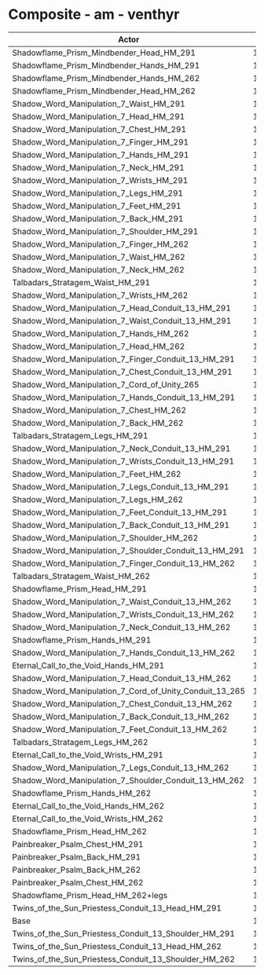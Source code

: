 # Composite - am - venthyr
| Actor | DPS | Increase |
|---|:---:|:---:|
|Shadowflame_Prism_Mindbender_Head_HM_291|13106|18.23%|
|Shadowflame_Prism_Mindbender_Hands_HM_291|13084|18.04%|
|Shadowflame_Prism_Mindbender_Hands_HM_262|12887|16.26%|
|Shadowflame_Prism_Mindbender_Head_HM_262|12847|15.90%|
|Shadow_Word_Manipulation_7_Waist_HM_291|12430|12.13%|
|Shadow_Word_Manipulation_7_Head_HM_291|12427|12.11%|
|Shadow_Word_Manipulation_7_Chest_HM_291|12398|11.85%|
|Shadow_Word_Manipulation_7_Finger_HM_291|12398|11.84%|
|Shadow_Word_Manipulation_7_Hands_HM_291|12387|11.74%|
|Shadow_Word_Manipulation_7_Neck_HM_291|12375|11.64%|
|Shadow_Word_Manipulation_7_Wrists_HM_291|12360|11.50%|
|Shadow_Word_Manipulation_7_Legs_HM_291|12335|11.28%|
|Shadow_Word_Manipulation_7_Feet_HM_291|12323|11.17%|
|Shadow_Word_Manipulation_7_Back_HM_291|12297|10.94%|
|Shadow_Word_Manipulation_7_Shoulder_HM_291|12258|10.59%|
|Shadow_Word_Manipulation_7_Finger_HM_262|12258|10.58%|
|Shadow_Word_Manipulation_7_Waist_HM_262|12238|10.40%|
|Shadow_Word_Manipulation_7_Neck_HM_262|12229|10.32%|
|Talbadars_Stratagem_Waist_HM_291|12223|10.27%|
|Shadow_Word_Manipulation_7_Wrists_HM_262|12217|10.21%|
|Shadow_Word_Manipulation_7_Head_Conduit_13_HM_291|12210|10.15%|
|Shadow_Word_Manipulation_7_Waist_Conduit_13_HM_291|12209|10.14%|
|Shadow_Word_Manipulation_7_Hands_HM_262|12204|10.09%|
|Shadow_Word_Manipulation_7_Head_HM_262|12185|9.92%|
|Shadow_Word_Manipulation_7_Finger_Conduit_13_HM_291|12183|9.91%|
|Shadow_Word_Manipulation_7_Chest_Conduit_13_HM_291|12178|9.86%|
|Shadow_Word_Manipulation_7_Cord_of_Unity_265|12172|9.81%|
|Shadow_Word_Manipulation_7_Hands_Conduit_13_HM_291|12169|9.78%|
|Shadow_Word_Manipulation_7_Chest_HM_262|12165|9.74%|
|Shadow_Word_Manipulation_7_Back_HM_262|12148|9.59%|
|Talbadars_Stratagem_Legs_HM_291|12148|9.59%|
|Shadow_Word_Manipulation_7_Neck_Conduit_13_HM_291|12147|9.58%|
|Shadow_Word_Manipulation_7_Wrists_Conduit_13_HM_291|12142|9.54%|
|Shadow_Word_Manipulation_7_Feet_HM_262|12126|9.39%|
|Shadow_Word_Manipulation_7_Legs_Conduit_13_HM_291|12118|9.32%|
|Shadow_Word_Manipulation_7_Legs_HM_262|12103|9.19%|
|Shadow_Word_Manipulation_7_Feet_Conduit_13_HM_291|12100|9.16%|
|Shadow_Word_Manipulation_7_Back_Conduit_13_HM_291|12080|8.98%|
|Shadow_Word_Manipulation_7_Shoulder_HM_262|12079|8.97%|
|Shadow_Word_Manipulation_7_Shoulder_Conduit_13_HM_291|12045|8.66%|
|Shadow_Word_Manipulation_7_Finger_Conduit_13_HM_262|12037|8.59%|
|Talbadars_Stratagem_Waist_HM_262|12029|8.52%|
|Shadowflame_Prism_Head_HM_291|12028|8.51%|
|Shadow_Word_Manipulation_7_Waist_Conduit_13_HM_262|12018|8.42%|
|Shadow_Word_Manipulation_7_Wrists_Conduit_13_HM_262|12006|8.31%|
|Shadow_Word_Manipulation_7_Neck_Conduit_13_HM_262|12005|8.30%|
|Shadowflame_Prism_Hands_HM_291|11994|8.20%|
|Shadow_Word_Manipulation_7_Hands_Conduit_13_HM_262|11985|8.12%|
|Eternal_Call_to_the_Void_Hands_HM_291|11969|7.97%|
|Shadow_Word_Manipulation_7_Head_Conduit_13_HM_262|11966|7.95%|
|Shadow_Word_Manipulation_7_Cord_of_Unity_Conduit_13_265|11958|7.87%|
|Shadow_Word_Manipulation_7_Chest_Conduit_13_HM_262|11953|7.83%|
|Shadow_Word_Manipulation_7_Back_Conduit_13_HM_262|11930|7.63%|
|Shadow_Word_Manipulation_7_Feet_Conduit_13_HM_262|11911|7.46%|
|Talbadars_Stratagem_Legs_HM_262|11911|7.45%|
|Eternal_Call_to_the_Void_Wrists_HM_291|11908|7.42%|
|Shadow_Word_Manipulation_7_Legs_Conduit_13_HM_262|11891|7.27%|
|Shadow_Word_Manipulation_7_Shoulder_Conduit_13_HM_262|11866|7.05%|
|Shadowflame_Prism_Hands_HM_262|11811|6.55%|
|Eternal_Call_to_the_Void_Hands_HM_262|11793|6.39%|
|Eternal_Call_to_the_Void_Wrists_HM_262|11765|6.13%|
|Shadowflame_Prism_Head_HM_262|11737|5.88%|
|Painbreaker_Psalm_Chest_HM_291|11560|4.29%|
|Painbreaker_Psalm_Back_HM_291|11480|3.56%|
|Painbreaker_Psalm_Back_HM_262|11344|2.34%|
|Painbreaker_Psalm_Chest_HM_262|11344|2.33%|
|Shadowflame_Prism_Head_HM_262+legs|11114|0.26%|
|Twins_of_the_Sun_Priestess_Conduit_13_Head_HM_291|11106|0.19%|
|Base|11085|0.00%|
|Twins_of_the_Sun_Priestess_Conduit_13_Shoulder_HM_291|10948|-1.24%|
|Twins_of_the_Sun_Priestess_Conduit_13_Head_HM_262|10872|-1.92%|
|Twins_of_the_Sun_Priestess_Conduit_13_Shoulder_HM_262|10788|-2.68%|
